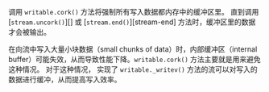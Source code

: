 <!-- YAML
added: v0.11.2
-->

调用 `writable.cork()` 方法将强制所有写入数据都内存中的缓冲区里。
直到调用 [`stream.uncork()`][] 或
[`stream.end()`][stream-end] 方法时，缓冲区里的数据才会被输出。

在向流中写入大量小块数据（small chunks of data）时，内部缓冲区（internal
buffer）可能失效，从而导致性能下降。`writable.cork()` 方法主要就是用来避免这种情况。 对于这种情况，
实现了 `writable._writev()` 方法的流可以对写入的数据进行缓冲，从而提高写入效率。

